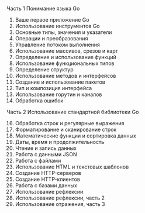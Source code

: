 Часть 1 Понимание языка Go
1) Ваше первое приложение Go
3) Использование инструментов Go
4) Основные типы, значения и указатели
5) Операции и преобразования
6) Управление потоком выполнения
7) Использование массивов, срезов и карт
8) Определение и использование функций
9) Использование функциональных типов
10) Определение структур
11) Использование методов и интерфейсов
12) Создание и использование пакетов
13) Тип и композиция интерфейса
14) Использование горутин и каналов
15) Обработка ошибок

Часть 2 Использование стандартной библиотеки Go

16) Обработка строк и регулярные выражения
17) Форматирование и сканирование строк
18) Математические функции и сортировка данных
19) Даты, время и продолжительность
20) Чтение и запись данных
21) Работа с данными JSON
22) Работа с файлами
23) Использование HTML и текстовых шаблонов
24) Создание HTTP-серверов
25) Создание HTTP-клиентов
26) Работа с базами данных
27) Использование рефлексии
28) Использование рефлексии, часть 2
29) Использование отражения, часть 3